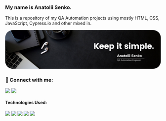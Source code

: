 ### My name is Anatolii Senko.

This is a repository of my QA Automation projects using mostly HTML, CSS, JavaScript, Cypress.io and other mixed in.

<img src="https://raw.githubusercontent.com/Hokins7/Hokins7/master/Anatolii Senko (2).png" style="border-radius: 25px" alt="banner with Anatolii Senko info">

### :handshake: Connect with me:
<a href="mailto:qa.bugs.hunter@gmail.com"><img src="https://img.shields.io/badge/Gmail-D14836?style=for-the-badge&logo=gmail&logoColor=white" /></a>
<a href="https://www.linkedin.com/in/anatolii-senko-qa/"><img src="https://img.shields.io/badge/linkedin-%230077B5.svg?style=for-the-badge&logo=linkedin&logoColor=white" /></a>

#### Technologies Used:
<img src="https://img.shields.io/badge/HTML5-red?style=for-the-badge&logo=html5&logoColor=white">  <img src="https://img.shields.io/badge/CSS-blue?style=for-the-badge&logo=css3&logoColor=white">  <img src="https://img.shields.io/badge/JavaScript-gold%20?style=for-the-badge&logo=javascript&logoColor=white">  <img src="https://img.shields.io/badge/Cypress-green%20?style=for-the-badge&logo=cypress&logoColor=white">  <img src="https://img.shields.io/badge/Node.js-%2394A684%20?style=for-the-badge&logo=nodedotjs&logoColor=white">
<!--
**iweld/iweld** is a ✨ _special_ ✨ repository because its `README.md` (this file) appears on your GitHub profile.

Here are some ideas to get you started:

- 🔭 I’m currently working on ...
- 🌱 I’m currently learning ...
- 👯 I’m looking to collaborate on ...
- 🤔 I’m looking for help with ...
- 💬 Ask me about ...
- 📫 How to reach me: ...
- 😄 Pronouns: ...
- ⚡ Fun fact: ...
-->
